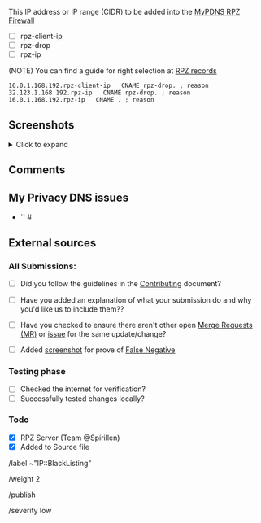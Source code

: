 This IP address or IP range (CIDR) to be added into the [MyPDNS RPZ Firewall][mpdrf]

- [ ] rpz-client-ip
- [ ] rpz-drop
- [ ] rpz-ip

(NOTE) You can find a guide for right selection at
[RPZ records](https://mypdns.org/mypdns/support/-/wikis/RPZ-record-types)

```
16.0.1.168.192.rpz-client-ip   CNAME rpz-drop. ; reason
32.123.1.168.192.rpz-ip   CNAME rpz-drop. ; reason
16.0.1.168.192.rpz-ip   CNAME . ; reason
```

## Screenshots

<details><summary>Click to expand</summary>



</details>

## Comments
<!-- comments like a specific url to see contents -->

## My Privacy DNS issues
- `` #

## External sources
<!-- If you found this domain on another issueboard -->

### All Submissions:
- [ ] Did you follow the guidelines in the [Contributing](CONTRIBUTING.md)
	  document?
- [ ] Have you added an explanation of what your submission do and why you'd
	  like us to include them??
- [ ] Have you checked to ensure there aren't other open
      [Merge Requests (MR)][MR] or [issue] for the same update/change?
- [ ] Added [screenshot] for prove of [False Negative][FN]


### Testing phase
- [ ] Checked the internet for verification?
- [ ] Successfully tested changes locally?

### Todo
- [X] RPZ Server (Team \@Spirillen)
- [X] Added to Source file

[FN]: https://mypdns.org/MypDNS/support/-/wikis/False-Negative "About False Positive"
[hosts]: https://mypdns.org/mypdns/support/-/wikis/dns/DnsHosts "Hosts files a outdated blacklist format"
[issue]: https://mypdns.org/my-privacy-dns/matrix/-/issues "My Privacy DNS Domain records"
[mpdrf]: https://mypdns.org/my-privacy-dns/matrix/ "My Privacy DNS RPZ Firewall Filter"
[MR]: https://mypdns.org/my-privacy-dns/matrix/-/merge_requests "My Privacy DNS Merge Requests"
[Pi-hole]: https://mypdns.org/my-privacy-dns/matrix/-/blob/master/source/porn_filters/README.md#pi-hole "What is Pi-hole and it limitations"
[screenshot]: https://mypdns.org/MypDNS/support/-/wikis/Screenshot "What is a screenshot"

/label ~"IP::BlackListing"

/weight 2

/publish

/severity low
